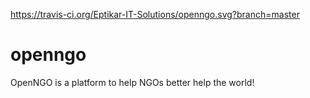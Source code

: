 https://travis-ci.org/Eptikar-IT-Solutions/openngo.svg?branch=master

# openngo
OpenNGO is a platform to help NGOs better help the world! 
